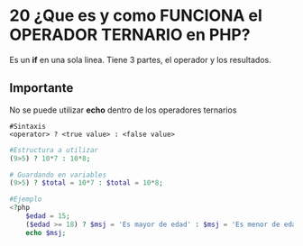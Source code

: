 # 20 ¿Que es y como FUNCIONA el OPERADOR TERNARIO en PHP?   
Es un **if** en una sola linea. Tiene 3 partes, el operador y los resultados.

## Importante
No se puede utilizar **echo** dentro de los operadores ternarios
```
#Sintaxis
<operator> ? <true value> : <false value>
```
```php
#Estructura a utilizar
(9>5) ? 10*7 : 10*8;

# Guardando en variables
(9>5) ? $total = 10*7 : $total = 10*8;
```

```php
#Ejemplo
<?php
    $edad = 15;
    ($edad >= 18) ? $msj = 'Es mayor de edad' : $msj = 'Es menor de edad';
    echo $msj;
```